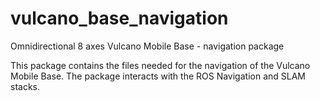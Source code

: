 # vulcano\_base\_navigation

Omnidirectional 8 axes Vulcano Mobile Base - navigation package

This package contains the files needed for the navigation of the Vulcano Mobile Base. The package interacts with the ROS Navigation and SLAM stacks.
